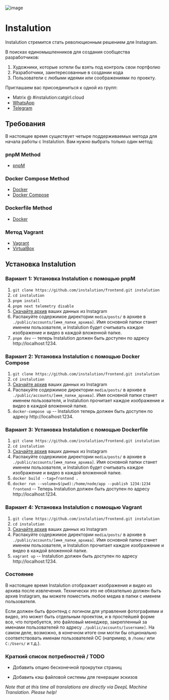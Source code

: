![image](https://user-images.githubusercontent.com/595446/177451446-55fcc030-04ec-4ed7-9a69-d5ccfc0b53d8.png)

# Instalution

Instalution стремится стать революционным решением для Instagram.

В поисках единомышленников для создания сообщества разработчиков:

1) Художники, которые хотели бы взять под контроль свои портфолио
2) Разработчики, заинтересованные в создании кода
3) Пользователи с любыми идеями или соображениями по проекту.

Приглашаем вас присоединиться к одной из групп:

- Matrix @ #instalution:catgirl.cloud
- [WhatsApp](https://chat.whatsapp.com/KI5jhmO2jo43vMXyo8c1iF)
- [Telegram](https://t.me/instalution)

## Требования

В настоящее время существует четыре поддерживаемых метода для начала работы с Instalution. Вам нужно выбрать только один метод:

### pnpM Method

- [pnpM](https://pnpm.io/installation)

### Docker Compose Method

- [Docker](https://docs.docker.com/get-docker/)
- [Docker Compose](https://docs.docker.com/compose/install/)

### Dockerfile Method

- [Docker](https://docs.docker.com/get-docker/)

### Метод Vagrant

- [Vagrant](https://vagrantup.com/)
- [VirtualBox](https://virtualbox.org/)

## Установка Instalution

### Вариант 1: Установка Instalution с помощью pnpM
1) `git clone https://github.com/instalution/frontend.git instalution`
2) `cd instalution`
3) `pnpm install`
4) `pnpm next telemetry disable`
5) [Скачайте архив](https://help.instagram.com/181231772500920) ваших данных из Instagram
6) Распакуйте содержимое директории `media/posts/` в архиве в `./public/accounts/[имя_папки_архива]`. Имя основной папки станет именем пользователя, и Instalution будет считывать каждое изображение и видео в каждой вложенной папке.
7) `pnpm dev` -- теперь Instalution должен быть доступен по адресу http://localhost:1234.

### Вариант 2: Установка Instalution с помощью Docker Compose
1) `git clone https://github.com/instalution/frontend.git instalution`
2) `cd instalution`
3) [Скачайте архив](https://help.instagram.com/181231772500920) ваших данных из Instagram
4) Распакуйте содержимое директории `media/posts/` в архиве в `./public/accounts/[имя_папки_архива]`. Имя основной папки станет именем пользователя, и Instalution прочитает каждое изображение и видео в каждой вложенной папке.
5) `docker-compose up` -- Instalution теперь должен быть доступен по адресу http://localhost:1234.

### Вариант 3: Установка Instalution с помощью Dockerfile

1) `git clone https://github.com/instalution/frontend.git instalution`
2) `cd instalution`
3) [Скачайте архив](https://help.instagram.com/181231772500920) ваших данных из Instagram
4) Распакуйте содержимое директории `media/posts/` в архиве в `./public/accounts/[имя_папки_архива]`. Имя основной папки станет именем пользователя, и Instalution будет считывать каждое изображение и видео в каждой вложенной папке.
5) `docker build --tag=frontend .`
6) `docker run --volume=$(pwd):/home/node/app --publish 1234:1234 frontend` -- Теперь Instalution должен быть доступен по адресу http://localhost:1234.

### Вариант 4: Установка Instalution с помощью Vagrant
1) `git clone https://github.com/instalution/frontend.git instalution`
2) `cd instalution`
3) [Скачайте архив](https://help.instagram.com/181231772500920) ваших данных из Instagram
4) Распакуйте содержимое директории `media/posts/` в архиве в `./public/accounts/[имя_папки_архива]`. Имя основной папки станет именем пользователя, и Instalution прочитает каждое изображение и видео в каждой вложенной папке.
5) `vagrant up` -- Instalution должен быть доступен по адресу http://localhost:1234.

### Состояние

В настоящее время Instalution отображает изображения и видео из архива после извлечения. Технически это не обязательно должен быть архив Instagram, вы можете поместить любое медиа в папки с именем пользователя.

Если должен быть фронтенд с логином для управления фотографиями и видео, это может быть отдельным проектом, и в простейшей форме все, что потребуется, это файловый менеджер, закрепленный за именами пользователей по адресу `./public/accounts/[username]`. На самом деле, возможно, в конечном итоге они могли бы опционально соответствовать именам пользователей ОС (например, в `/home/` или `C:/Users/` и т.д.).

### Краткий список потребностей / TODO

- Добавить опцию бесконечной прокрутки страниц

- Добавить кэш файловой системы для генерации эскизов

*Note that at this time all translations are directly via DeepL Machine Translation. Please help!*
